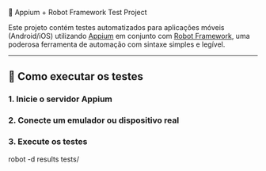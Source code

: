  🤖 Appium + Robot Framework Test Project

Este projeto contém testes automatizados para aplicações móveis (Android/iOS) utilizando [Appium](https://appium.io/) em conjunto com [Robot Framework](https://robotframework.org/), uma poderosa ferramenta de automação com sintaxe simples e legível.

---

## 🚀 Como executar os testes

### 1. Inicie o servidor Appium

### 2. Conecte um emulador ou dispositivo real

### 3. Execute os testes
robot -d results tests/






